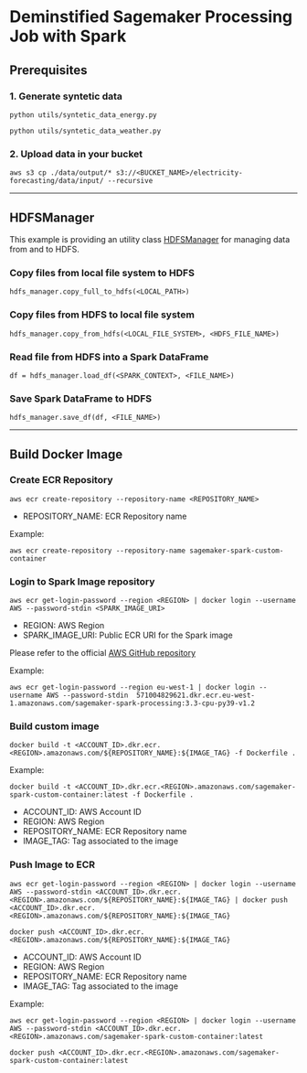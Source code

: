 # Deminstified Sagemaker Processing Job with Spark

## Prerequisites

### 1. Generate syntetic data

```
python utils/syntetic_data_energy.py
```

```
python utils/syntetic_data_weather.py
```

### 2. Upload data in your bucket

```
aws s3 cp ./data/output/* s3://<BUCKET_NAME>/electricity-forecasting/data/input/ --recursive
```

---

## HDFSManager

This example is providing an utility class [HDFSManager](./code/services/HDFSManager.py) for managing data from and to HDFS.

### Copy files from local file system to HDFS

```
hdfs_manager.copy_full_to_hdfs(<LOCAL_PATH>)
```

### Copy files from HDFS to local file system

```
hdfs_manager.copy_from_hdfs(<LOCAL_FILE_SYSTEM>, <HDFS_FILE_NAME>)
```

### Read file from HDFS into a Spark DataFrame

```
df = hdfs_manager.load_df(<SPARK_CONTEXT>, <FILE_NAME>)
```

### Save Spark DataFrame to HDFS

```
hdfs_manager.save_df(df, <FILE_NAME>)
```

---

## Build Docker Image

### Create ECR Repository

```
aws ecr create-repository --repository-name <REPOSITORY_NAME>
```

* REPOSITORY_NAME: ECR Repository name

Example:

```
aws ecr create-repository --repository-name sagemaker-spark-custom-container
```

### Login to Spark Image repository

```
aws ecr get-login-password --region <REGION> | docker login --username AWS --password-stdin <SPARK_IMAGE_URI>
```

* REGION: AWS Region
* SPARK_IMAGE_URI: Public ECR URI for the Spark image

Please refer to the official [AWS GitHub repository](https://github.com/aws/sagemaker-spark-container/blob/master/available_images.md)

Example:

```
aws ecr get-login-password --region eu-west-1 | docker login --username AWS --password-stdin  571004829621.dkr.ecr.eu-west-1.amazonaws.com/sagemaker-spark-processing:3.3-cpu-py39-v1.2
```

### Build custom image

```
docker build -t <ACCOUNT_ID>.dkr.ecr.<REGION>.amazonaws.com/${REPOSITORY_NAME}:${IMAGE_TAG} -f Dockerfile .
```

Example:

```
docker build -t <ACCOUNT_ID>.dkr.ecr.<REGION>.amazonaws.com/sagemaker-spark-custom-container:latest -f Dockerfile .
```

* ACCOUNT_ID: AWS Account ID
* REGION: AWS Region
* REPOSITORY_NAME: ECR Repository name
* IMAGE_TAG: Tag associated to the image

### Push Image to ECR

```
aws ecr get-login-password --region <REGION> | docker login --username AWS --password-stdin <ACCOUNT_ID>.dkr.ecr.<REGION>.amazonaws.com/${REPOSITORY_NAME}:${IMAGE_TAG} | docker push <ACCOUNT_ID>.dkr.ecr.<REGION>.amazonaws.com/${REPOSITORY_NAME}:${IMAGE_TAG}
```

```
docker push <ACCOUNT_ID>.dkr.ecr.<REGION>.amazonaws.com/${REPOSITORY_NAME}:${IMAGE_TAG}
```

* ACCOUNT_ID: AWS Account ID
* REGION: AWS Region
* REPOSITORY_NAME: ECR Repository name
* IMAGE_TAG: Tag associated to the image

Example:

```
aws ecr get-login-password --region <REGION> | docker login --username AWS --password-stdin <ACCOUNT_ID>.dkr.ecr.<REGION>.amazonaws.com/sagemaker-spark-custom-container:latest
```

```
docker push <ACCOUNT_ID>.dkr.ecr.<REGION>.amazonaws.com/sagemaker-spark-custom-container:latest
```
